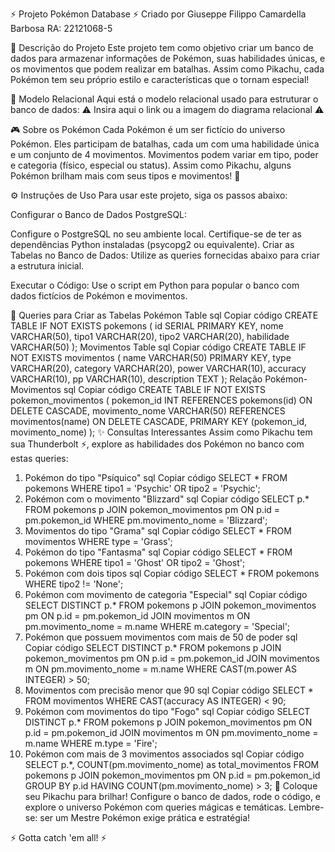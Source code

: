 ⚡ Projeto Pokémon Database ⚡
Criado por Giuseppe Filippo Camardella Barbosa
RA: 22121068-5

🐾 Descrição do Projeto
Este projeto tem como objetivo criar um banco de dados para armazenar informações de Pokémon, suas habilidades únicas, e os movimentos que podem realizar em batalhas. Assim como Pikachu, cada Pokémon tem seu próprio estilo e características que o tornam especial!

🧩 Modelo Relacional
Aqui está o modelo relacional usado para estruturar o banco de dados:
⚠ Insira aqui o link ou a imagem do diagrama relacional ⚠

🎮 Sobre os Pokémon
Cada Pokémon é um ser fictício do universo Pokémon.
Eles participam de batalhas, cada um com uma habilidade única e um conjunto de 4 movimentos.
Movimentos podem variar em tipo, poder e categoria (físico, especial ou status).
Assim como Pikachu, alguns Pokémon brilham mais com seus tipos e movimentos! 🌟

⚙️ Instruções de Uso
Para usar este projeto, siga os passos abaixo:

Configurar o Banco de Dados PostgreSQL:

Configure o PostgreSQL no seu ambiente local.
Certifique-se de ter as dependências Python instaladas (psycopg2 ou equivalente).
Criar as Tabelas no Banco de Dados:
Utilize as queries fornecidas abaixo para criar a estrutura inicial.

Executar o Código:
Use o script em Python para popular o banco com dados fictícios de Pokémon e movimentos.

📜 Queries para Criar as Tabelas
Pokémon Table
sql
Copiar código
CREATE TABLE IF NOT EXISTS pokemons (
    id SERIAL PRIMARY KEY,
    nome VARCHAR(50),
    tipo1 VARCHAR(20),
    tipo2 VARCHAR(20),
    habilidade VARCHAR(50)
);
Movimentos Table
sql
Copiar código
CREATE TABLE IF NOT EXISTS movimentos (
    name VARCHAR(50) PRIMARY KEY,
    type VARCHAR(20),
    category VARCHAR(20),
    power VARCHAR(10),
    accuracy VARCHAR(10),
    pp VARCHAR(10),
    description TEXT
);
Relação Pokémon-Movimentos
sql
Copiar código
CREATE TABLE IF NOT EXISTS pokemon_movimentos (
    pokemon_id INT REFERENCES pokemons(id) ON DELETE CASCADE,
    movimento_nome VARCHAR(50) REFERENCES movimentos(name) ON DELETE CASCADE,
    PRIMARY KEY (pokemon_id, movimento_nome)
);
✨ Consultas Interessantes
Assim como Pikachu tem sua Thunderbolt ⚡, explore as habilidades dos Pokémon no banco com estas queries:

1. Pokémon do tipo "Psíquico"
sql
Copiar código
SELECT * 
FROM pokemons 
WHERE tipo1 = 'Psychic' OR tipo2 = 'Psychic';
2. Pokémon com o movimento "Blizzard"
sql
Copiar código
SELECT p.*
FROM pokemons p
JOIN pokemon_movimentos pm ON p.id = pm.pokemon_id
WHERE pm.movimento_nome = 'Blizzard';
3. Movimentos do tipo "Grama"
sql
Copiar código
SELECT * 
FROM movimentos 
WHERE type = 'Grass';
4. Pokémon do tipo "Fantasma"
sql
Copiar código
SELECT * 
FROM pokemons 
WHERE tipo1 = 'Ghost' OR tipo2 = 'Ghost';
5. Pokémon com dois tipos
sql
Copiar código
SELECT * 
FROM pokemons 
WHERE tipo2 != 'None';
6. Pokémon com movimento de categoria "Especial"
sql
Copiar código
SELECT DISTINCT p.*
FROM pokemons p
JOIN pokemon_movimentos pm ON p.id = pm.pokemon_id
JOIN movimentos m ON pm.movimento_nome = m.name
WHERE m.category = 'Special';
7. Pokémon que possuem movimentos com mais de 50 de poder
sql
Copiar código
SELECT DISTINCT p.*
FROM pokemons p
JOIN pokemon_movimentos pm ON p.id = pm.pokemon_id
JOIN movimentos m ON pm.movimento_nome = m.name
WHERE CAST(m.power AS INTEGER) > 50;
8. Movimentos com precisão menor que 90
sql
Copiar código
SELECT * 
FROM movimentos 
WHERE CAST(accuracy AS INTEGER) < 90;
9. Pokémon com movimentos do tipo "Fogo"
sql
Copiar código
SELECT DISTINCT p.*
FROM pokemons p
JOIN pokemon_movimentos pm ON p.id = pm.pokemon_id
JOIN movimentos m ON pm.movimento_nome = m.name
WHERE m.type = 'Fire';
10. Pokémon com mais de 3 movimentos associados
sql
Copiar código
SELECT p.*, COUNT(pm.movimento_nome) as total_movimentos
FROM pokemons p
JOIN pokemon_movimentos pm ON p.id = pm.pokemon_id
GROUP BY p.id
HAVING COUNT(pm.movimento_nome) > 3;
🌟 Coloque seu Pikachu para brilhar!
Configure o banco de dados, rode o código, e explore o universo Pokémon com queries mágicas e temáticas. Lembre-se: ser um Mestre Pokémon exige prática e estratégia!

⚡ Gotta catch 'em all! ⚡
